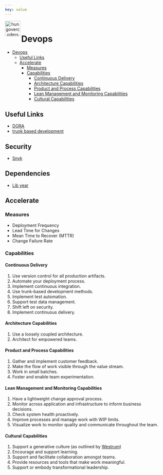 ```yaml
---
key: value
---
```


<header class="site-header">
  <a href="https://blog.hungovercoders.com"><img alt="hungovercoders" src="../assets/logo3.ico"
    width=50px align="left"></a>
</header>

# Devops

- [Devops](#devops)
  - [Useful Links](#useful-links)
  - [Accelerate](#accelerate)
    - [Measures](#measures)
    - [Capabilities](#capabilities)
      - [Continuous Delivery](#continuous-delivery)
      - [Architecture Capabilities](#architecture-capabilities)
      - [Product and Process Capabilities](#product-and-process-capabilities)
      - [Lean Management and Monitoring Capabilities](#lean-management-and-monitoring-capabilities)
      - [Cultural Capabilities](#cultural-capabilities)

## Useful Links

- [DORA](https://dora.dev/)
- [trunk based development](https://trunkbaseddevelopment.com/#trunk-based-development-for-smaller-teams)

## Security

* [Snyk](https://snyk.io/)

## Dependencies

* [Lib year](https://libyear.com/)

## Accelerate

### Measures

- Deployment Frequency
- Lead Time for Changes
- Mean Time to Recover (MTTR)
- Change Failure Rate

### Capabilities

#### Continuous Delivery

1. Use version control for all production artifacts.
2. Automate your deployment process.
3. Implement continuous integration.
4. Use trunk-based development methods.
5. Implement test automation.
6. Support test data management.
7. Shift left on security.
8. Implement continuous delivery.

#### Architecture Capabilities

1. Use a loosely coupled architecture.
2. Architect for empowered teams.

#### Product and Process Capabilities

1. Gather and implement customer feedback.
2. Make the flow of work visible through the value stream.
3. Work in small batches.
4. Foster and enable team experimentation.

#### Lean Management and Monitoring Capabilities

1. Have a lightweight change approval process.
2. Monitor across application and infrastructure to inform business decisions.
3. Check system health proactively.
4. Improve processes and manage work with WIP limits.
5. Visualize work to monitor quality and communicate throughout the team.

#### Cultural Capabilities

1. Support a generative culture (as outlined by [Westrum](https://itrevolution.com/articles/westrums-organizational-model-in-tech-orgs/))
2. Encourage and support learning.
3. Support and facilitate collaboration amongst teams.
4. Provide resources and tools that make work meaningful.
5. Support or embody transformational leadership.
